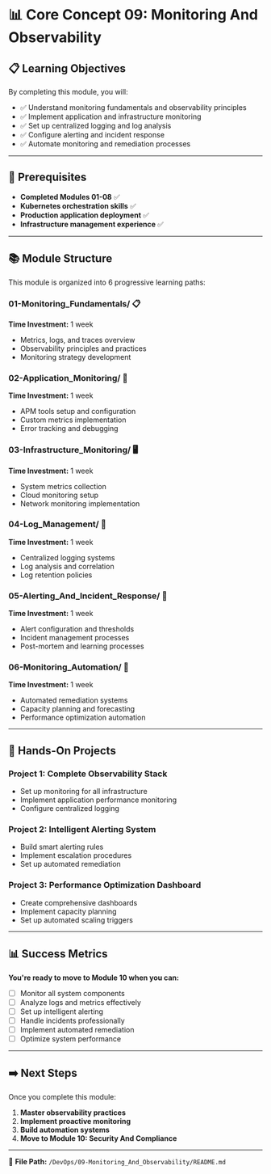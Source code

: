 # 📊 Core Concept 09: Monitoring And Observability

## 📋 Learning Objectives

By completing this module, you will:
- ✅ Understand monitoring fundamentals and observability principles
- ✅ Implement application and infrastructure monitoring
- ✅ Set up centralized logging and log analysis
- ✅ Configure alerting and incident response
- ✅ Automate monitoring and remediation processes

---

## 🎯 Prerequisites

- **Completed Modules 01-08** ✅
- **Kubernetes orchestration skills** ✅
- **Production application deployment** ✅
- **Infrastructure management experience** ✅

---

## 📚 Module Structure

This module is organized into 6 progressive learning paths:

### **01-Monitoring_Fundamentals/** 📋
**Time Investment:** 1 week
- Metrics, logs, and traces overview
- Observability principles and practices
- Monitoring strategy development

### **02-Application_Monitoring/** 📱
**Time Investment:** 1 week
- APM tools setup and configuration
- Custom metrics implementation
- Error tracking and debugging

### **03-Infrastructure_Monitoring/** 🖥️
**Time Investment:** 1 week
- System metrics collection
- Cloud monitoring setup
- Network monitoring implementation

### **04-Log_Management/** 📄
**Time Investment:** 1 week
- Centralized logging systems
- Log analysis and correlation
- Log retention policies

### **05-Alerting_And_Incident_Response/** 🚨
**Time Investment:** 1 week
- Alert configuration and thresholds
- Incident management processes
- Post-mortem and learning processes

### **06-Monitoring_Automation/** 🤖
**Time Investment:** 1 week
- Automated remediation systems
- Capacity planning and forecasting
- Performance optimization automation

---

## 🎯 Hands-On Projects

### **Project 1: Complete Observability Stack**
- Set up monitoring for all infrastructure
- Implement application performance monitoring
- Configure centralized logging

### **Project 2: Intelligent Alerting System**
- Build smart alerting rules
- Implement escalation procedures
- Set up automated remediation

### **Project 3: Performance Optimization Dashboard**
- Create comprehensive dashboards
- Implement capacity planning
- Set up automated scaling triggers

---

## 📊 Success Metrics

**You're ready to move to Module 10 when you can:**
- [ ] Monitor all system components
- [ ] Analyze logs and metrics effectively
- [ ] Set up intelligent alerting
- [ ] Handle incidents professionally
- [ ] Implement automated remediation
- [ ] Optimize system performance

---

## ➡️ Next Steps

Once you complete this module:
1. **Master observability practices**
2. **Implement proactive monitoring**
3. **Build automation systems**
4. **Move to Module 10: Security And Compliance**

---

📄 **File Path:** `/DevOps/09-Monitoring_And_Observability/README.md` 